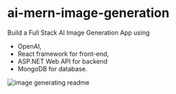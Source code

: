 # ai-mern-image-generation
Build a Full Stack AI Image Generation App using

- OpenAI, 
- React framework for front-end, 
- ASP.NET Web API for backend
- MongoDB for database.

![image generating readme](https://user-images.githubusercontent.com/28833020/227191455-c3619939-ba66-47da-ab0c-f7dd3acb907c.PNG)
